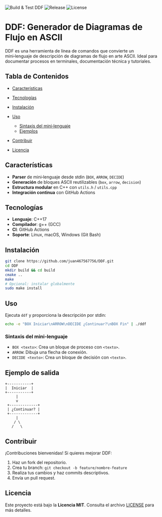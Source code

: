 ![Build & Test DDF](https://github.com/juan467567756/DDF/actions/workflows/build.yml/badge.svg)
![Release](https://img.shields.io/github/v/release/juan467567756/DDF)
![License](https://img.shields.io/github/license/juan467567756/DDF)

# DDF: Generador de Diagramas de Flujo en ASCII

DDF es una herramienta de línea de comandos que convierte un mini‑lenguaje de descripción de diagramas de flujo en arte ASCII. Ideal para documentar procesos en terminales, documentación técnica y tutoriales.

## Tabla de Contenidos

* [Características](#características)
* [Tecnologías](#tecnologías)
* [Instalación](#instalación)
* [Uso](#uso)

  * [Sintaxis del mini‑lenguaje](#sintaxis-del-mini-lenguaje)
  * [Ejemplos](#ejemplos)
* [Contribuir](#contribuir)
* [Licencia](#licencia)

## Características

* **Parser** de mini‑lenguaje desde stdin (`BOX`, `ARROW`, `DECIDE`)
* **Generación** de bloques ASCII reutilizables (`box`, `arrow`, `decision`)
* **Estructura modular** en C++ con `utils.h` / `utils.cpp`
* **Integración continua** con GitHub Actions

## Tecnologías

* **Lenguaje**: C++17
* **Compilador**: g++ (GCC)
* **CI**: GitHub Actions
* **Soporte**: Linux, macOS, Windows (Git Bash)

## Instalación

```bash
git clone https://github.com/juan467567756/DDF.git
cd DDF
mkdir build && cd build
cmake ..
make
# Opcional: instalar globalmente
sudo make install
```

## Uso

Ejecuta `ddf` y proporciona la descripción por stdin:

```bash
echo -e "BOX Iniciar\nARROW\nDECIDE ¿Continuar?\nBOX Fin" | ./ddf
```

### Sintaxis del mini‑lenguaje

* `BOX <texto>`: Crea un bloque de proceso con `<texto>`.
* `ARROW`: Dibuja una flecha de conexión.
* `DECIDE <texto>`: Crea un bloque de decisión con `<texto>`.

## Ejemplo de salida

```
+-----------+
|  Iniciar  |
+-----------+
     |
     v
 +-------------+
 | ¿Continuar? |
 +-------------+
     |
    / \
   /   \
```

## Contribuir

¡Contribuciones bienvenidas! Si quieres mejorar DDF:

1. Haz un fork del repositorio.
2. Crea tu branch: `git checkout -b feature/nombre-feature`
3. Realiza tus cambios y haz commits descriptivos.
4. Envía un pull request.

## Licencia

Este proyecto está bajo la **Licencia MIT**. Consulta el archivo [LICENSE](LICENSE) para más detalles.
